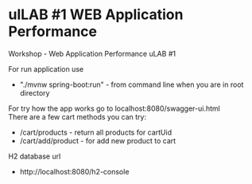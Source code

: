 # ulLAB #1 WEB Application Performance  

Workshop - Web Application Performance uLAB #1

For run application use  
* "./mvnw spring-boot:run" - from command line when you are in root directory 


For try how the app works go to localhost:8080/swagger-ui.html  
There are a few cart methods you can try: 
* /cart/products - return all products for cartUid
* /cart/add/product - for add new product to cart 


H2 database url 
* http://localhost:8080/h2-console
